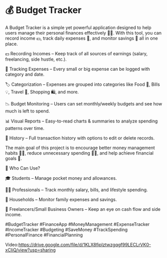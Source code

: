 <h1>💰 Budget Tracker</h1>

A Budget Tracker is a simple yet powerful application designed to help users manage their personal finances effectively 🧾✨. With this tool, you can record income 💵, track daily expenses 🛒, and monitor savings 🏦 all in one place.

💵 Recording Incomes – Keep track of all sources of earnings (salary, freelancing, side hustle, etc.).

🛒 Tracking Expenses – Every small or big expense can be logged with category and date.

🏷 Categorization – Expenses are grouped into categories like Food 🍔, Bills 💡, Travel 🚗, Shopping 🛍, and more.

📉 Budget Monitoring – Users can set monthly/weekly budgets and see how much is left to spend.

📊 Visual Reports – Easy-to-read charts & summaries to analyze spending patterns over time.

📝 History – Full transaction history with options to edit or delete records.

The main goal of this project is to encourage better money management habits 🧠💡, reduce unnecessary spending 🚫🛒, and help achieve financial goals 🎯.

👥 Who Can Use?

🎓 Students – Manage pocket money and allowances.

👩‍💻 Professionals – Track monthly salary, bills, and lifestyle spending.

🏡 Households – Monitor family expenses and savings.

💼 Freelancers/Small Business Owners – Keep an eye on cash flow and side income.

#BudgetTracker #FinanceApp #MoneyManagement #ExpenseTracker #IncomeTracker #Budgeting #SaveMoney #TrackSpending #PersonalFinance #FinancialPlanning

Video:https://drive.google.com/file/d/1KLX8fipIztwzgqgf99LECLrVK0-xCIiQ/view?usp=sharing
